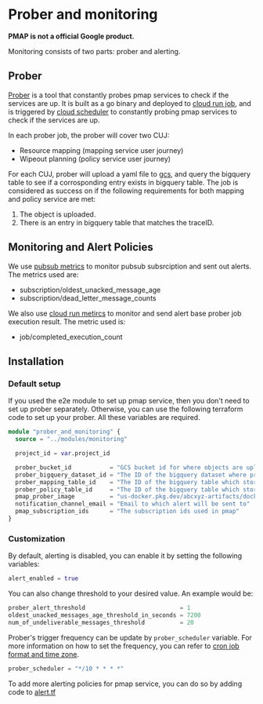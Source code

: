 # Prober and monitoring

**PMAP is not a official Google product.**

Monitoring consists of two parts: prober and alerting.

## Prober

[Prober](../prober/) is a tool that constantly probes pmap services to check if
the services are up. It is built as a go binary and deployed to [cloud run
job](https://cloud.google.com/run/docs/overview/what-is-cloud-run#jobs), and is
triggered by [cloud scheduler](https://cloud.google.com/scheduler) to constantly
probing pmap services to check if the services are up.

In each prober job, the prober will cover two CUJ:

- Resource mapping (mapping service user journey)
- Wipeout planning (policy service user journey)

For each CUJ, prober will upload a yaml file to
[gcs](https://cloud.google.com/storage), and query the bigquery table to see if
a corrosponding entry exists in bigquery table. The job is considered as success
on if the following requirements for both mapping and policy service are met:

1. The object is uploaded.
2. There is an entry in bigquery table that matches the traceID.

## Monitoring and Alert Policies

We use [pubsub
metrics](https://cloud.google.com/monitoring/api/metrics_gcp#gcp-pubsub) to
monitor pubsub subsrciption and sent out alerts. The metrics used are:

- subscription/oldest_unacked_message_age
- subscription/dead_letter_message_counts

We also use [cloud run
metircs](https://cloud.google.com/monitoring/api/metrics_gcp#gcp-run) to monitor
and send alert base prober job execution result. The metric used is:

- job/completed_execution_count

## Installation

### Default setup

If you used the e2e module to set up pmap service, then you don't need to set up
prober separately. Otherwise, you can use the following terraform code to set up
your prober. All these variables are required.

```terraform
module "prober_and_monitoring" {
  source = "../modules/monitoring"

  project_id = var.project_id

  prober_bucket_id           = "GCS bucket id for where objects are uploaded to."
  prober_bigquery_dataset_id = "The ID of the bigquery dataset where prober run queries from."
  prober_mapping_table_id    = "The ID of the bigquery table which stores the resource mapping result."
  prober_policy_table_id     = "The ID of the bigquery table which stores the policy result."
  pmap_prober_image          = "us-docker.pkg.dev/abcxyz-artifacts/docker-images/pmap-prober:0.0.4-amd64"
  notification_channel_email = "Email to which alert will be sent to"
  pmap_subscription_ids      = "The subscription ids used in pmap"
}
```

### Customization

By default, alerting is disabled, you can enable it by setting the following
variables:

```terraform
alert_enabled = true
```

You can also change threshold to your desired value. An example would be:

```terraform
prober_alert_threshold                           = 1
oldest_unacked_messages_age_threshold_in_seconds = 7200
num_of_undeliverable_messages_threshold          = 20
```

Prober's trigger frequency can be update by `prober_scheduler` variable. For
more information on how to set the frequency, you can refer to [cron job format
and time
zone](https://cloud.google.com/scheduler/docs/configuring/cron-job-schedules?&_ga=2.26495481.-578386315.1680561063#defining_the_job_schedule.).

```terraform
prober_scheduler = "*/10 * * * *"
```

To add more alerting policies for pmap service, you can do so by adding code to
[alert.tf](../terraform/modules/monitoring/alert.tf)
